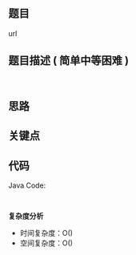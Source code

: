 
## 题目

url

## 题目描述 ( 简单中等困难 )

```


```

## 思路



## 关键点



## 代码

Java Code:

``` java



```


**复杂度分析**

- 时间复杂度：O()
- 空间复杂度：O()


